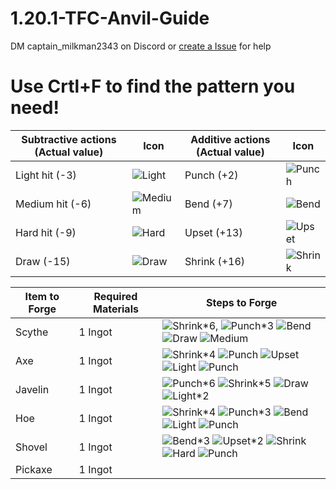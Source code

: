 # 1.20.1-TFC-Anvil-Guide
DM captain_milkman2343 on Discord or [create a Issue](https://github.com/Gottaloveeggs/1.20.1-TFC-Anvil-Guide/issues) for help

# Use Crtl+F to find the pattern you need!
| Subtractive actions (Actual value)|  Icon | Additive actions (Actual value) |  Icon |
|---|---|---|---|
| Light hit (-3)| ![Light](https://github.com/user-attachments/assets/9a527fb2-b5a3-4ab5-b5e2-011249d2fccf) | Punch (+2) | ![Punch](https://github.com/user-attachments/assets/f43d8668-5b81-4ef9-a869-dbcf43540196) |
| Medium hit (-6)| ![Medium](https://github.com/user-attachments/assets/97a9a9e3-ef8b-44e1-822d-1c5f8bda741e) | Bend (+7)| ![Bend](https://github.com/user-attachments/assets/5d086c68-ef30-494c-b422-e025ab4cb9b6) |
| Hard hit (-9)| ![Hard](https://github.com/user-attachments/assets/286cee82-912b-40bf-9875-2f680a1fb794) | Upset (+13)| ![Upset](https://github.com/user-attachments/assets/1f8ab5a3-a07b-4b0d-93bc-c1045fe7709a) |
| Draw (-15)| ![Draw](https://github.com/user-attachments/assets/45a07500-b019-405a-9bf9-e34201c6cf03) | Shrink (+16)| ![Shrink](https://github.com/user-attachments/assets/025a1080-86af-4fa9-9903-54a04e253e13) |

| Item to Forge | Required Materials | Steps to Forge |
|---|---|---|
|Scythe|1 Ingot| ![Shrink](https://github.com/user-attachments/assets/025a1080-86af-4fa9-9903-54a04e253e13)*6, ![Punch](https://github.com/user-attachments/assets/f43d8668-5b81-4ef9-a869-dbcf43540196)*3 ![Bend](https://github.com/user-attachments/assets/5d086c68-ef30-494c-b422-e025ab4cb9b6) ![Draw](https://github.com/user-attachments/assets/45a07500-b019-405a-9bf9-e34201c6cf03) ![Medium](https://github.com/user-attachments/assets/97a9a9e3-ef8b-44e1-822d-1c5f8bda741e)|
|Axe|1 Ingot| ![Shrink](https://github.com/user-attachments/assets/025a1080-86af-4fa9-9903-54a04e253e13)*4 ![Punch](https://github.com/user-attachments/assets/f43d8668-5b81-4ef9-a869-dbcf43540196) ![Upset](https://github.com/user-attachments/assets/1f8ab5a3-a07b-4b0d-93bc-c1045fe7709a) ![Light](https://github.com/user-attachments/assets/9a527fb2-b5a3-4ab5-b5e2-011249d2fccf) ![Punch](https://github.com/user-attachments/assets/f43d8668-5b81-4ef9-a869-dbcf43540196)|
|Javelin|1 Ingot|![Punch](https://github.com/user-attachments/assets/f43d8668-5b81-4ef9-a869-dbcf43540196)*6 ![Shrink](https://github.com/user-attachments/assets/025a1080-86af-4fa9-9903-54a04e253e13)*5 ![Draw](https://github.com/user-attachments/assets/45a07500-b019-405a-9bf9-e34201c6cf03)  ![Light](https://github.com/user-attachments/assets/9a527fb2-b5a3-4ab5-b5e2-011249d2fccf)*2|
|Hoe|1 Ingot|![Shrink](https://github.com/user-attachments/assets/025a1080-86af-4fa9-9903-54a04e253e13)*4 ![Punch](https://github.com/user-attachments/assets/f43d8668-5b81-4ef9-a869-dbcf43540196)*3 ![Bend](https://github.com/user-attachments/assets/5d086c68-ef30-494c-b422-e025ab4cb9b6) ![Light](https://github.com/user-attachments/assets/9a527fb2-b5a3-4ab5-b5e2-011249d2fccf) ![Punch](https://github.com/user-attachments/assets/f43d8668-5b81-4ef9-a869-dbcf43540196)|
|Shovel|1 Ingot|![Bend](https://github.com/user-attachments/assets/5d086c68-ef30-494c-b422-e025ab4cb9b6)*3 ![Upset](https://github.com/user-attachments/assets/1f8ab5a3-a07b-4b0d-93bc-c1045fe7709a)*2 ![Shrink](https://github.com/user-attachments/assets/025a1080-86af-4fa9-9903-54a04e253e13) ![Hard](https://github.com/user-attachments/assets/286cee82-912b-40bf-9875-2f680a1fb794) ![Punch](https://github.com/user-attachments/assets/f43d8668-5b81-4ef9-a869-dbcf43540196)
|Pickaxe| 1 Ingot
